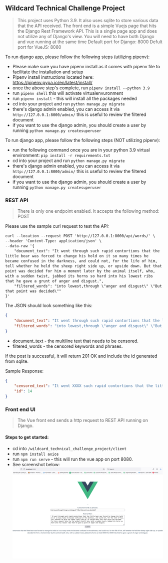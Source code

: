 ## Wildcard Technical Challenge Project

> This project uses Python 3.9. It also uses sqlite to store various data that the API received.
> The front end is a simple Vuejs page that hits the Django Rest Framework API.
> This is a single page app and does not utilize any of Django's view. 
> You will need to have both Django and vue running at the same time
> Default port for Django: 8000
> Defult port for VueJS: 8080

To run django app, please follow the following steps (utilizing pipenv):

* Please make sure you have pipenv install as it comes with pipenv file to facilitate the installation and setup
* Pipenv install instructions located here: https://pipenv.pypa.io/en/latest/install/
* once the above step's complete, run `pipenv install --python 3.9`
* run `pipenv shell` this will activate virtualenvuronment
* run `pipenv install` - this will install all the packages needed
* cd into your project and run `python manage.py migrate`
* there's django admin enabled, you can access it via `http://127.0.0.1:8000/admin/` this is useful to review the filtered document
* if you want to use the django admin, you should create a user by running `python manage.py createsuperuser`

To run django app, please follow the following steps (NOT utilizing pipenv):

* run the following command once you are in your python 3.9 virtual environment: `pip install -r requirements.txt`
* cd into your project and run `python manage.py migrate`
* there's django admin enabled, you can access it via `http://127.0.0.1:8000/admin/` this is useful to review the filtered document
* if you want to use the django admin, you should create a user by running `python manage.py createsuperuser`

### REST API

> There is only one endpoint enabled. It accepts the following method: POST


Please use the sample curl request to test the API:

```shell
curl --location --request POST 'http://127.0.0.1:8000/api/words/' \
--header 'Content-Type: application/json' \
--data-raw '{
    "document_text": "It went through such rapid contortions that the little bear was forced to change his hold on it so many times he became confused in the darkness, and could not, for the life of him, tell whether he held the sheep right side up, or upside down. But that point was decided for him a moment later by the animal itself, who, with a sudden twist, jabbed its horns so hard into his lowest ribs that he gave a grunt of anger and disgust.",
    "filtered_words": "into lowest,through \"anger and disgust\" \"But that point was decided\""
}'

```

The JSON should look something like this:

```json
{
    "document_text": "It went through such rapid contortions that the little bear was forced to change his hold on it so many times he became confused in the darkness, and could not, for the life of him, tell whether he held the sheep right side up, or upside down. But that point was decided for him a moment later by the animal itself, who, with a sudden twist, jabbed its horns so hard into his lowest ribs that he gave a grunt of anger and disgust.",
    "filtered_words": "into lowest,through \"anger and disgust\" \"But that point was decided\""
}

```

* document_text - the multiline text that needs to be censored.
* filtered_words - the censored keywords and phrases.

If the post is successful, it will return 201 OK and include the id generated from sqlite.

Sample Response:

```json
{
    "censored_text": "It went XXXX such rapid contortions that the little bear was forced to change his hold on it so many times he became confused in the darkness, and could not, for the life of him, tell whether he held the sheep right side up, or upside down. XXXX for him a moment later by the animal itself, who, with a sudden twist, jabbed its horns so hard XXXX his XXXX ribs that he gave a grunt of XXXX.",
    "id": 14
}

```

### Front end UI

> The Vue front end sends a http request to REST API running on Django.

#### Steps to get started:

* cd into `/wildcard_technical_challenge_project/client`
* run `npm install axios`
* run `npm run serve` - this will run the vue app on port 8080.
* See screenshot below:
![img.png](img.png)